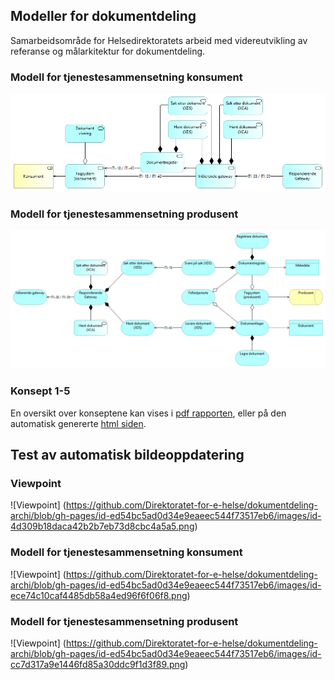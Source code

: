 ## Modeller for dokumentdeling

Samarbeidsområde for Helsedirektoratets arbeid med videreutvikling av referanse og målarkitektur for dokumentdeling.

### Modell for tjenestesammensetning konsument

![Konsument](docs/img/konsument.png)

### Modell for tjenestesammensetning produsent

![Produsent](docs/img/produsent.png)  

### Konsept 1-5

En oversikt over konseptene kan vises i [pdf rapporten](https://github.com/Direktoratet-for-e-helse/dokumentdeling-archi/blob/gh-pages/Dokumentdeling.pdf), eller på den automatisk genererte [html siden](https://direktoratet-for-e-helse.github.io/dokumentdeling-archi/). 

## Test av automatisk bildeoppdatering
### Viewpoint
![Viewpoint] (https://github.com/Direktoratet-for-e-helse/dokumentdeling-archi/blob/gh-pages/id-ed54bc5ad0d34e9eaeec544f73517eb6/images/id-4d309b18daca42b2b7eb73d8cbc4a5a5.png)

### Modell for tjenestesammensetning konsument
![Viewpoint] (https://github.com/Direktoratet-for-e-helse/dokumentdeling-archi/blob/gh-pages/id-ed54bc5ad0d34e9eaeec544f73517eb6/images/id-ece74c10caf4485db58a4ed96f6f06f8.png)

### Modell for tjenestesammensetning produsent
![Viewpoint] (https://github.com/Direktoratet-for-e-helse/dokumentdeling-archi/blob/gh-pages/id-ed54bc5ad0d34e9eaeec544f73517eb6/images/id-cc7d317a9e1446fd85a30ddc9f1d3f89.png)